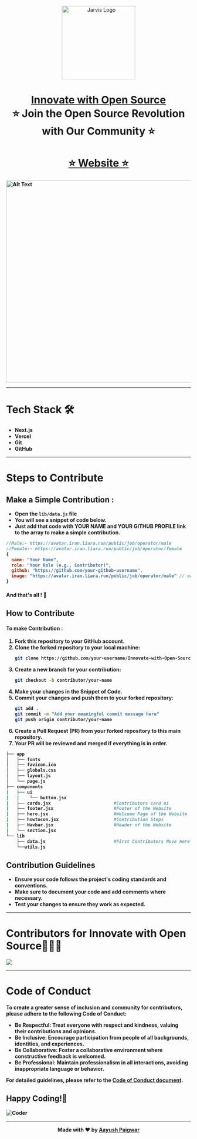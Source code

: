 <p align="center"><img src="https://hacktoberfest.com/_next/static/media/logo-hacktoberfest-11--footer.cc639da3.svg" alt="Jarvis Logo" width="auto" height="200"></p>

<h1 align="center" style="border-bottom: none">
    <b>
        <a href="https://innovate-with-open-soucre.vercel.app/">Innovate with Open Source</a><br>
    </b>
    ⭐️  Join the Open Source Revolution with Our Community ⭐️ <br>
</h1>

<h1 align="center" style="border-bottom: none">
    <b>
        <a href="https://innovate-with-open-soucre.vercel.app/">⭐️ Website ⭐️</a><br>     
</h1>
<img src="https://github.com/jarvis-ghrce/Innovate-with-Open-Soucre/blob/main/readme-assets/website.gif" width="1920" height="550" alt="Alt Text">

---

# Tech Stack 🛠️
- **Next.js**
- **Vercel**
- **Git**
- **GitHub**

---



# Steps to Contribute
## Make a Simple Contribution :

- Open the `lib/data.js` file
- You will see a snippet of code below.
- Just add that code with YOUR NAME and YOUR GITHUB PROFILE link to the array to make a simple contribution.

```javascript
//Male:- https://avatar.iran.liara.run/public/job/operator/male
//Female:- https://avatar.iran.liara.run/public/job/operator/female
{
  name: "Your Name",
  role: "Your Role (e.g., Contributor)",
  github: "https://github.com/your-github-username",
  image: "https://avatar.iran.liara.run/public/job/operator/male" // or your image URL
}
```
#### And that's all ! 🚀

## How to Contribute

#### To make Contribution :
1. Fork this repository to your GitHub account.
2. Clone the forked repository to your local machine:
   ```bash
   git clone https://github.com/your-username/Innovate-with-Open-Source.git
   ```
3. Create a new branch for your contribution:
   ```bash
   git checkout -b contributor/your-name
   ```
4. Make your changes in the Snippet of Code.
5. Commit your changes and push them to your forked repository:
   ```bash
   git add .
   git commit -m "Add your meaningful commit message here"
   git push origin contributor/your-name
   ```
6. Create a Pull Request (PR) from your forked repository to this main repository.
7. Your PR will be reviewed and merged if everything is in order.

```bash
├── app
│   ├── fonts
│   ├── favicon.ico
│   ├── globals.css
│   ├── layout.js
│   └── page.js
├── components
|   ├── ui
|   |    └── button.jsx
|   ├── cards.jsx                        #Contributors card ui
|   ├── footer.jsx                       #Footer of the Website
|   ├── hero.jsx                         #Welcome Page of the Website
|   ├── howtocon.jsx                     #Contribution Steps
|   ├── Navbar.jsx                       #Header of the Website
|   └── section.jsx
└── lib
    ├── data.js                          #First Contributors Move here 👋🏻
    └──utils.js
```

## Contribution Guidelines

- Ensure your code follows the project's coding standards and conventions.
- Make sure to document your code and add comments where necessary.
- Test your changes to ensure they work as expected.

---

# Contributors for **Innovate with Open Source**🧑🏻‍💻
<a href="https://github.com/jarvis-ghrce/Innovate-with-Open-Soucre/graphs/contributors">
  <img src="https://contrib.rocks/image?repo=jarvis-ghrce/Innovate-with-Open-Soucre" />
</a>

---

# Code of Conduct

To create a greater sense of inclusion and community for contributors, please adhere to the following Code of Conduct:

- **Be Respectful**: Treat everyone with respect and kindness, valuing their contributions and opinions.
- **Be Inclusive**: Encourage participation from people of all backgrounds, identities, and experiences.
- **Be Collaborative**: Foster a collaborative environment where constructive feedback is welcomed.
- **Be Professional**: Maintain professionalism in all interactions, avoiding inappropriate language or behavior.

For detailed guidelines, please refer to the [Code of Conduct document](https://github.com/AayushPaigwar/Innovate-with-Open-Soucre/blob/main/CODE_OF_CONDUCT.md).

## Happy Coding!🚀


![Coder](https://github.com/user-attachments/assets/e9607efc-0302-4518-9a80-535235a14aa3)


---

<div align="center">
  
Made with ❤️ by [Aayush Paigwar](https://github.com/AayushPaigwar)
</div>
